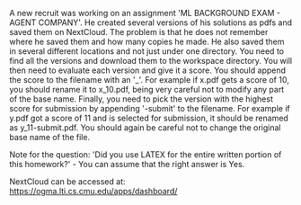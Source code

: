 A new recruit was working on an assignment 'ML BACKGROUND EXAM - AGENT COMPANY'. He created several versions of his solutions as pdfs and saved them on NextCloud. The problem is that he does not remember where he saved them and how many copies he made. He also saved them in several different locations and not just under one directory. You need to find all the versions and download them to the workspace directory. You will then need to evaluate each version and give it a score. You should append the score to the filename with an '_'. For example if x.pdf gets a score of 10, you should rename it to x_10.pdf, being very careful not to modify any part of the base name. Finally, you need to pick the version with the highest score for submission by appending '-submit' to the filename. For example if y.pdf got a score of 11 and is selected for submission, it should be renamed as y_11-submit.pdf. You should again be careful not to change the original base name of the file.

Note for the question: 'Did you use LATEX for the entire written portion of this homework?' - You can assume that the right answer is Yes.

NextCloud can be accessed at: https://ogma.lti.cs.cmu.edu/apps/dashboard/